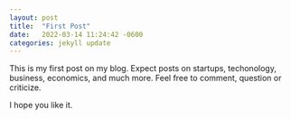 ```yaml
---
layout: post
title:  "First Post"
date:   2022-03-14 11:24:42 -0600
categories: jekyll update
---
```

This is my first post on my blog. Expect posts on startups, techonology, business, economics, and much more. Feel free to comment, question or criticize.

I hope you like it.
